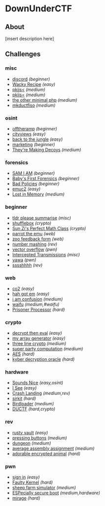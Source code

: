 # DownUnderCTF

## About

[insert description here]

## Challenges

### misc

* [discord](challenges/misc/discord/) <em>(beginner)</em>
* [Wacky Recipe](challenges/misc/wacky-recipe/) <em>(easy)</em>
* [pkijs<](challenges/misc/pkijs/) <em>(medium)</em>
* [pkijs=](challenges/misc/pkijs/) <em>(medium)</em>
* [the other minimal php](challenges/misc/the-other-minimal-php/) <em>(medium)</em>
* [mkductfiso](challenges/misc/mkductfiso/) <em>(medium)</em>
### osint

* [offtheramp](challenges/osint/offtheramp/) <em>(beginner)</em>
* [cityviews](challenges/osint/cityviews/) <em>(easy)</em>
* [back to the jungle](challenges/osint/back-to-the-jungle/) <em>(easy)</em>
* [marketing](challenges/osint/marketing/) <em>(beginner)</em>
* [They're Making Decoys](challenges/osint/theyre-making-decoys/) <em>(medium)</em>
### forensics

* [SAM I AM](challenges/forensics/sam-i-am/) <em>(beginner)</em>
* [Baby's First Forensics](challenges/forensics/babys-first-forensics/) <em>(beginner)</em>
* [Bad Policies](challenges/forensics/bad-policies/) <em>(beginner)</em>
* [emuc2](challenges/forensics/emuc2/) <em>(easy)</em>
* [Lost in Memory](challenges/forensics/lost-in-memory/) <em>(medium)</em>
### beginner

* [tldr please summarise](challenges/beginner/tldr-please-summarise/) <em>(misc)</em>
* [shufflebox](challenges/beginner/shufflebox/) <em>(crypto)</em>
* [Sun Zi's Perfect Math Class](challenges/beginner/sun-zis-perfect-math-class/) <em>(crypto)</em>
* [parrot the emu](challenges/beginner/parrot-the-emu/) <em>(web)</em>
* [zoo feedback form](challenges/beginner/zoo-feedback-form/) <em>(web)</em>
* [number mashing](challenges/beginner/number-mashing/) <em>(rev)</em>
* [vector overflow](challenges/beginner/vector-overflow/) <em>(pwn)</em>
* [Intercepted Transmissions](challenges/beginner/intercepted-transmissions/) <em>(misc)</em>
* [yawa](challenges/beginner/yawa/) <em>(pwn)</em>
* [sssshhhh](challenges/beginner/sssshhhh/) <em>(rev)</em>
### web

* [co2](challenges/web/co2/) <em>(easy)</em>
* [hah got em](challenges/web/hah-got-em/) <em>(easy)</em>
* [i am confusion](challenges/web/i-am-confusion/) <em>(medium)</em>
* [waifu](challenges/web/waifu/) <em>(medium,#waifu)</em>
* [Prisoner Processor](challenges/web/prisoner-processor/) <em>(hard)</em>
### crypto

* [decrypt then eval](challenges/crypto/decrypt-then-eval/) <em>(easy)</em>
* [my array generator](challenges/crypto/my-array-generator/) <em>(easy)</em>
* [three line crypto](challenges/crypto/three-line-crypto/) <em>(medium)</em>
* [super party computation](challenges/crypto/super-party-computation/) <em>(medium)</em>
* [AES](challenges/crypto/aes/) <em>(hard)</em>
* [kyber decryption oracle](challenges/crypto/kyber-decryption-oracle/) <em>(hard)</em>
### hardware

* [Sounds Nice](challenges/hardware/sounds-nice/) <em>(easy,osint)</em>
* [I See](challenges/hardware/i-see/) <em>(easy)</em>
* [Crash Landing](challenges/hardware/crash-landing/) <em>(medium,rev)</em>
* [sirkit](challenges/hardware/sirkit/) <em>(hard)</em>
* [Birdloader](challenges/hardware/birdloader/) <em>(medium)</em>
* [DUCTF](challenges/hardware/ductf/) <em>(hard,crypto)</em>
### rev

* [rusty vault](challenges/rev/rusty-vault/) <em>(easy)</em>
* [pressing buttons](challenges/rev/pressing-buttons/) <em>(medium)</em>
* [dungeon](challenges/rev/dungeon/) <em>(medium)</em>
* [average assembly assignment](challenges/rev/average-assembly-assignment/) <em>(medium)</em>
* [adorable encrypted animal](challenges/rev/adorable-encrypted-animal/) <em>(hard)</em>
### pwn

* [sign in](challenges/pwn/sign-in/) <em>(easy)</em>
* [Faulty Kernel](challenges/pwn/faulty-kernel/) <em>(hard)</em>
* [sheep farm simulator](challenges/pwn/sheep-farm-simulator/) <em>(medium)</em>
* [ESPecially secure boot](challenges/pwn/especially-secure-boot/) <em>(medium,hardware)</em>
* [mirage](challenges/pwn/mirage/) <em>(hard)</em>
